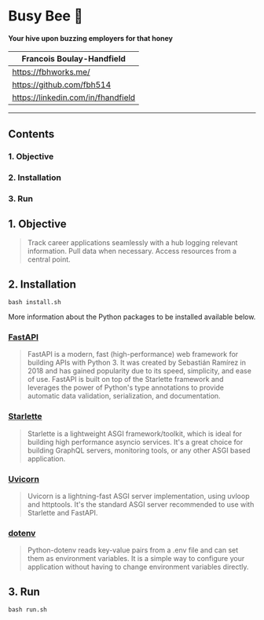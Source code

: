 # Busy Bee 🐝
#### Your hive upon buzzing employers for that honey 


| Francois Boulay-Handfield          |
|------------------------------------|
| https://fbhworks.me/               | 
| https://github.com/fbh514          |
 | https://linkedin.com/in/fhandfield |


---

## Contents
### 1. Objective
### 2. Installation
### 3. Run


## 1. Objective
>Track career applications seamlessly with a hub logging relevant information. Pull data when necessary. Access resources from a central point.


## 2. Installation

```bash install.sh```

More information about the Python packages to be installed available below. 

### [FastAPI](https://pypi.org/project/fastapi/)
>FastAPI is a modern, fast (high-performance) web framework for building APIs with Python 3. It was created by Sebastián Ramírez in 2018 and has gained popularity due to its speed, simplicity, and ease of use. FastAPI is built on top of the Starlette framework and leverages the power of Python's type annotations to provide automatic data validation, serialization, and documentation.

### [Starlette](https://pypi.org/project/starlette/)
>Starlette is a lightweight ASGI framework/toolkit, which is ideal for building high performance asyncio services. It's a great choice for building GraphQL servers, monitoring tools, or any other ASGI based application.

### [Uvicorn](https://pypi.org/project/uvicorn/)
>Uvicorn is a lightning-fast ASGI server implementation, using uvloop and httptools. It's the standard ASGI server recommended to use with Starlette and FastAPI.

### [dotenv](https://pypi.org/project/python-dotenv/)
>Python-dotenv reads key-value pairs from a .env file and can set them as environment variables. It is a simple way to configure your application without having to change environment variables directly.


## 3. Run

```bash run.sh```